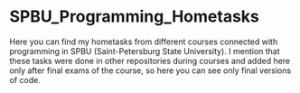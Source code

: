 # SPBU_Programming_Hometasks
Here you can find my hometasks from different courses connected with programming in SPBU (Saint-Petersburg State University). I mention that these tasks were done in other repositories during courses and added here only after final exams of the course, so here you can see only final versions of code.
